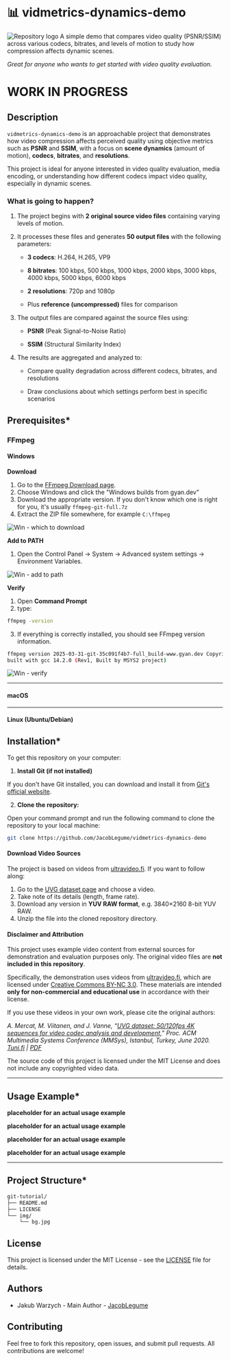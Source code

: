 
# 📊 vidmetrics-dynamics-demo

![Repository logo](/img/bg.jpg)
A simple demo that compares video quality (PSNR/SSIM) across various codecs, bitrates, and levels of motion to study how compression affects dynamic scenes.  

*Great for anyone who wants to get started with video quality evaluation.*

# WORK IN PROGRESS
## Description


`vidmetrics-dynamics-demo` is an approachable project that demonstrates how video compression affects perceived quality using objective metrics such as **PSNR** and **SSIM**, with a focus on **scene dynamics** (amount of motion), **codecs**, **bitrates**, and **resolutions**.

This project is ideal for anyone interested in video quality evaluation, media encoding, or understanding how different codecs impact video quality, especially in dynamic scenes.
        


### What is going to happen?

1.  The project begins with **2 original source video files** containing varying levels of motion.
    
2.  It processes these files and generates **50 output files** with the following parameters:
    
    -   **3 codecs**: H.264, H.265, VP9
        
    -   **8 bitrates**: 100 kbps, 500 kbps, 1000 kbps, 2000 kbps, 3000 kbps, 4000 kbps, 5000 kbps, 6000 kbps
        
    -   **2 resolutions**: 720p and 1080p
        
    -   Plus **reference (uncompressed)** files for comparison
        
3.  The output files are compared against the source files using:
    
    -   **PSNR** (Peak Signal-to-Noise Ratio)
        
    -   **SSIM** (Structural Similarity Index)
        
4.  The results are aggregated and analyzed to:
    
    -   Compare quality degradation across different codecs, bitrates, and resolutions
        
    -   Draw conclusions about which settings perform best in specific scenarios

## Prerequisites*
### FFmpeg 
#### Windows
**Download**
1. Go to the [FFmpeg Download page](https://ffmpeg.org/download.html).
2. Choose Windows and click the "Windows builds from gyan.dev"
3. Download the appropriate version. If you don't know which one is right for you, it's usually `ffmpeg-git-full.7z`
4. Extract the ZIP file somewhere, for example `C:\ffmpeg`

![Win - which to download](/img/win1.gif)

**Add to PATH**
1. Open the Control Panel → System → Advanced system settings → Environment Variables.

![Win - add to path](/img/win2.gif)

**Verify**
1. Open **Command Prompt**
2. type:
```bash
ffmpeg -version
```
3. If everything is correctly installed, you should see FFmpeg version information.
```bash
ffmpeg version 2025-03-31-git-35c091f4b7-full_build-www.gyan.dev Copyright (c) 2000-2025 the FFmpeg developers
built with gcc 14.2.0 (Rev1, Built by MSYS2 project)
```

![Win - verify](/img/win3.gif)

---
#### macOS


---
#### Linux (Ubuntu/Debian)

## Installation*

To get this repository on your computer:

1. **Install Git (if not installed)**

If you don't have Git installed, you can download and install it from [Git's official website](https://git-scm.com/downloads).

2. **Clone the repository:**

Open your command prompt and run the following command to clone the repository to your local machine:

```bash
git clone https://github.com/JacobLegume/vidmetrics-dynamics-demo
```

#### Download Video Sources
The project is based on videos from [ultravideo.fi](https://ultravideo.fi/dataset.html). If you want to follow along:

1. Go to the [UVG dataset page](https://ultravideo.fi/dataset.html) and choose a video.
2. Take note of its details (length, frame rate).
3. Download any version in **YUV RAW format**, e.g. 3840×2160 8-bit YUV RAW.
4. Unzip the file into the cloned repository directory.

#### Disclaimer and Attribution

This project uses example video content from external sources for demonstration and evaluation purposes only.  The original video files are **not included in this repository**.

Specifically, the demonstration uses videos from [ultravideo.fi](https://ultravideo.fi/dataset.html), which are licensed under [Creative Commons BY-NC 3.0](https://creativecommons.org/licenses/by-nc/3.0/). These materials are intended **only for non-commercial and educational use** in accordance with their license.

If you use these videos in your own work, please cite the original authors:

*A. Mercat, M. Viitanen, and J. Vanne, “[UVG dataset: 50/120fps 4K sequences for video codec analysis and development,](https://dl.acm.org/doi/abs/10.1145/3339825.3394937)” *Proc. ACM Multimedia Systems Conference (MMSys)*, Istanbul, Turkey, June 2020. [Tuni.fi](https://researchportal.tuni.fi/en/publications/uvg-dataset-50120fps-4k-sequences-for-video-codec-analysis-and-de) | [PDF](https://cris.tuni.fi/ws/portalfiles/portal/42239069/MMSys20_UVG_Dataset_Camera_ready.pdf)*

The source code of this project is licensed under the MIT License and does not include any copyrighted
video data.

---

## Usage Example*

**placeholder for an actual usage example**

**placeholder for an actual usage example**

**placeholder for an actual usage example**

**placeholder for an actual usage example**

---

## Project Structure*

```bash
git-tutorial/
├── README.md
├── LICENSE
└── img/
    └── bg.jpg
```


## License

This project is licensed under the MIT License - see the [LICENSE](LICENSE) file for details.

## Authors

- Jakub Warzych - Main Author - [JacobLegume](https://github.com/JacobLegume)

## Contributing

Feel free to fork this repository, open issues, and submit pull requests. All contributions are welcome!
